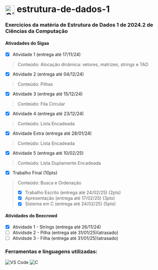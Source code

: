 <h1>
  <img src="https://cdn.jsdelivr.net/gh/devicons/devicon/icons/c/c-original.svg" alt="Símbolo C" width="30" style="vertical-align: middle;">
  estrutura-de-dados-1
</h1>

### Exercícios da matéria de Estrutura de Dados 1 de 2024.2 de Ciências da Computação

#### Ativadades do Sigaa
- [x] Atividade 1 (entrega até 17/11/24)
> Conteúdo: Alocação dinâmica: vetores, matrizes, strings e TAD
- [x] Atividade 2 (entrega até 04/12/24)
> Conteúdo: Pilhas
- [x] Atividade 3 (entrega até 15/12/24)
> Conteúdo: Fila Circular
- [x] Atividade 4 (entrega até 23/12/24)
> Conteúdo: Lista Encadeada
- [x] Atividade Extra (entrega até 28/01/24)
> Conteúdo: Lista Encadeada
- [x] Atividade 5 (entrega até 10/02/25)
> Conteúdo: Lista Duplamente Encadeada
- [x] Trabalho Final (10pts)
> Conteúdo: Busca e Ordenação
> - [x] Trabalho Escrito (entrega até 24/02/25) (2pts)
> - [x] Apresentação (entrega até 17/02/25) (3pts)
> - [x] Sistema em C (entrega até 24/02/25) (5pts)

#### Atividades do Beecrowd
- [x] Atividade 1 - Strings (entrega até 26/11/24)
- [ ] Atividsde 2 - Pilha (entrega até 31/01/25)(atrasado)
- [ ] Atividsde 3 - Filha (entrega até 31/01/25)(atrasado)

### Ferramentas e linguagens utilizadas:
<div>
  <img src="https://img.shields.io/badge/-VS%20Code-007ACC?logo=visual-studio-code&logoColor=white&style=flat" alt="VS Code">
  <img src="https://img.shields.io/badge/-C-00599C?logo=c&logoColor=white&style=flat" alt="C">
</div>
